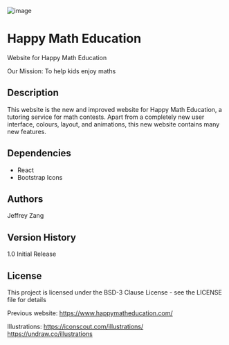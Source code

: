 ![image](https://user-images.githubusercontent.com/66485719/179431098-1b79965a-833d-4d40-a733-94bca64b57fc.png)

# Happy Math Education
Website for Happy Math Education

Our Mission: To help kids enjoy maths

## Description
This website is the new and improved website for Happy Math Education, a tutoring service for math contests. Apart from a completely new user interface, colours, layout, and animations, this new website contains many new features.

## Dependencies
- React
- Bootstrap Icons

## Authors
Jeffrey Zang

## Version History
1.0
Initial Release

## License
This project is licensed under the BSD-3 Clause License - see the LICENSE file for details

Previous website: https://www.happymatheducation.com/

Illustrations: https://iconscout.com/illustrations/ https://undraw.co/illustrations

